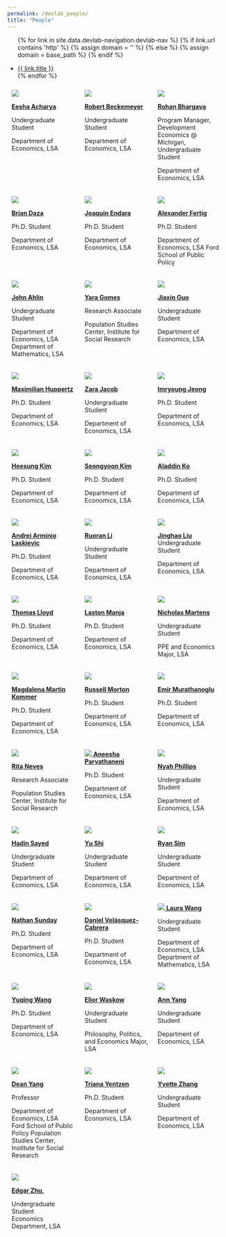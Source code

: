 ```yaml
---
permalink: /devlab_people/
title: "People"
---
```


<style>
 .row {
     display: flex;
     flex-wrap: wrap;
 }

 .col-md-4 {
     flex: 1;
     padding: 10px;
     box-sizing: border-box;
     /* border: 1px solid #ccc; */
 }

 @media (max-width: 768px) {
     .col-md-4 {
         flex: 0 0 100%;
     }
 }
 </style>
<!-- =============================Dev Lab header Below========================== -->

<div class="masthead">
  <div class="masthead__inner-wrap">
    <div class="masthead__menu">
      <nav id="" class="greedy-nav">
        <!-- <button><div class="navicon"></div></button> -->
        <ul class="visible-links">
                
{% for link in site.data.devlab-navigation.devlab-nav %}
            {% if link.url contains 'http' %}
              {% assign domain = '' %}
              {% else %}
              {% assign domain = base_path %}
            {% endif %}
            <li class="masthead__menu-item"><a href="{{ domain }}{{ link.url }}">{{ link.title }}</a></li>
          {% endfor %}
        </ul>
        <ul class="hidden-links hidden"></ul>
      </nav>
    </div>
  </div>
</div>

<!-- =============================Dev Lab Content Below========================== -->
<!-- /////////////////////////row 1 -->
<div class="row">
<div class="col-md-4">
<a href="#">
<img src='https://devecon.umich.edu/wp-content/uploads/2023/11/EeshaDevEcon-scaled-e1700603047263.jpg'>

<strong> Eesha Acharya</strong><br>
</a>

Undergraduate Student<br>

Department of Economics, LSA

</div>
<div class="col-md-4">
<a href="#">
<img src='https://devecon.umich.edu/wp-content/uploads/2023/05/RobertBeckemeyerDevEcon-e1683910845272.jpg'>

<strong> Robert Beckemeyer </strong><br>
</a>

Undergraduate Student<br>

Department of Economics, LSA

</div>

<div class="col-md-4">
<a href="#">
<img src='https://devecon.umich.edu/wp-content/uploads/2022/07/RohanDevEconPic-scaled-e1659123003737.jpg'>

<strong> Rohan Bhargava</strong><br>
</a>

Program Manager, Development Economics @ Michigan, Undergraduate Student<br>

Department of Economics, LSA

</div>

</div>

<!-- /////////////////////////row 2 -->

<div class="row">
<div class="col-md-4">
<a href="#">
<img src='https://devecon.umich.edu/wp-content/uploads/2023/02/briandaza-scaled-e1677185278604.jpg'>

<strong> Brian Daza</strong><br>
</a>

Ph.D. Student<br>

Department of Economics, LSA

</div>
<div class="col-md-4">
<a href="#">
<img src='https://devecon.umich.edu/wp-content/uploads/2023/01/JoaquinEndara-2-scaled-e1674531855820.jpg'>

<strong> Joaquin Endara</strong><br>
</a>

Ph.D. Student<br>

Department of Economics, LSA

</div>

<div class="col-md-4">
<a href="https://alexanderfertig.com/">
<img src='https://devecon.umich.edu/wp-content/uploads/2021/09/Alexander-Fertig_Headshot_old-e1631110128981.jpg'>

<strong> Alexander Fertig</strong><br>
</a>

Ph.D. Student<br>

Department of Economics, LSA
Ford School of Public Policy

</div>

</div>
<!-- /////////////////////////row 3 -->
<div class="row">
<div class="col-md-4">
<a href="#">
<img src='https://devecon.umich.edu/wp-content/uploads/2024/03/JohnAhlinDevEcon-e1710788431686.jpg'>

<strong> John Ahlin</strong><br>
</a>

Undergraduate Student<br>

Department of Economics, LSA
Department of Mathematics, LSA

</div>
<div class="col-md-4">
<a href="#">
<img src='https://devecon.umich.edu/wp-content/uploads/2023/11/YaraGomesDevEcon-e1700210110130.jpg'>

<strong>Yara Gomes </strong><br>
</a>

Research Associate

Population Studies Center, Institute for Social Research

</div>

<div class="col-md-4">
<a href="#">
<img src='https://devecon.umich.edu/wp-content/uploads/2023/11/Jiaxin-GuoDevEcon-e1700208477572.jpg'>

<strong>Jiaxin Guo</strong><br>
</a>

Undergraduate Student<br>

Department of Economics, LSA

</div>

</div>

<!-- /////////////////////////row 4 -->

<div class="row">
<div class="col-md-4">
<a href="https://maxhuppertz.github.io/">
<img src='https://devecon.umich.edu/wp-content/uploads/2021/09/Huppertz.png'>

<strong> Maximilian Huppertz</strong><br>
</a>

Ph.D. Student<br>

Department of Economics, LSA

</div>
<div class="col-md-4">
<a href="#">
<img src='https://devecon.umich.edu/wp-content/uploads/2024/02/ZaraDevEcon-scaled-e1708381090386.jpg'>

<strong> Zara Jacob</strong><br>
</a>

Undergraduate Student<br>

Department of Economics, LSA

</div>

<div class="col-md-4">
<a href="https://sites.google.com/view/imryoung/home">
<img src='https://devecon.umich.edu/wp-content/uploads/2023/02/ImryoungDevEcon-e1677183661437.jpg'>

<strong> Imryoung Jeong</strong><br>
</a>

Ph.D. Student<br>

Department of Economics, LSA

</div>

</div>

<!-- ////////////////////// -->
<!-- ////////////////////// -->
<!-- ////////////////////// -->

<!-- /////////////////////////row 5 -->
<div class="row">
<div class="col-md-4">
<a href="#">
<img src='https://devecon.umich.edu/wp-content/uploads/2022/07/HeesungKim-e1658124620972.jpg'>

<strong>Heesung Kim</strong><br>
</a>

Ph.D. Student<br>

Department of Economics, LSA

</div>
<div class="col-md-4">
<a href="#">
<img src='https://devecon.umich.edu/wp-content/uploads/2023/02/SeongyoonKimDevEcon-e1677184852160.jpg'>

<strong> Seongyoon Kim</strong><br>
</a>

Ph.D. Student<br>

Department of Economics, LSA

</div>

<div class="col-md-4">
<a href="#">
<img src='https://devecon.umich.edu/wp-content/uploads/2023/05/Screen-Shot-2023-05-12-at-7.03.45-PM-e1683936698830.png'>

<strong>Aladdin Ko</strong><br>
</a>

Ph.D. Student<br>

Department of Economics, LSA

</div>

</div>

<!-- /////////////////////////row 6 -->

<div class="row">
<div class="col-md-4">
<a href="https://alaskievic.github.io/">
<img src='https://devecon.umich.edu/wp-content/uploads/2023/01/AndreiDevEcon-e1674835356911.jpg'>

<strong>Andrei Arminio Laskievic</strong><br>
</a>

Ph.D. Student<br>

Department of Economics, LSA

</div>
<div class="col-md-4">
<a href="#">
<img src='https://devecon.umich.edu/wp-content/uploads/2023/05/RuroranLiDevLab-e1683172076641.jpeg'>

<strong>Ruoran Li</strong><br>
</a>

Undergraduate Student<br>

Department of Economics, LSA

</div>

<div class="col-md-4">
<a href="#">
<img src='https://devecon.umich.edu/wp-content/uploads/2023/05/JinghaoLiuDevEcon-e1683911309229.jpg'>

<strong>Jinghao Liu</strong><br>
</a>
Undergraduate Student<br>

Department of Economics, LSA

</div>

</div>
<!-- /////////////////////////row 7 -->
<div class="row">
<div class="col-md-4">
<a href="#">
<img src='https://devecon.umich.edu/wp-content/uploads/2023/01/ThomasLloydDevEcon-scaled-e1674835787136.jpg'>

<strong>Thomas Lloyd</strong><br>
</a>

Ph.D. Student<br>

Department of Economics, LSA

</div>
<div class="col-md-4">
<a href="https://laston-manja.github.io/">
<img src='https://devecon.umich.edu/wp-content/uploads/2023/05/LastonManjaDevEcon-scaled-e1683938798775.jpg'>

<strong>Laston Manja </strong><br>
</a>

Ph.D. Student<br>

Department of Economics, LSA

</div>

<div class="col-md-4">
<a href="https://www.linkedin.com/in/nicholas-l-martens">
<img src='https://devecon.umich.edu/wp-content/uploads/2023/01/NickMartensDevEcon-e1674836569380.jpg'>

<strong>Nicholas Martens</strong><br>
</a>

Undergraduate Student<br>

PPE and Economics Major, LSA

</div>

</div>

<!-- /////////////////////////row 8 -->

<div class="row">
<div class="col-md-4">
<a href="#">
<img src='https://devecon.umich.edu/wp-content/uploads/2023/01/MARTIN.Magdalena_2022-headshot-2-e1675062347957.jpg'>

<strong>Magdalena Martin Kommer</strong><br>
</a>

Ph.D. Student<br>

Department of Economics, LSA

</div>
<div class="col-md-4">
<a href="https://sites.lsa.umich.edu/rpmorton/">
<img src='https://devecon.umich.edu/wp-content/uploads/2021/09/Russell-Morton-e1631037256887.jpg'>

<strong>Russell Morton</strong><br>
</a>

Ph.D. Student<br>

Department of Economics, LSA

</div>

<div class="col-md-4">
<a href="https://lsa.umich.edu/econ/people/phd-student<br>s/emir-murathanoglu.html">
<img src='https://devecon.umich.edu/wp-content/uploads/2022/02/Emir-Murathanoglu-e1644421354164.jpeg'>

<strong>Emir Murathanoglu</strong><br>
</a>

Ph.D. Student<br>

Department of Economics, LSA

</div>

</div>

<!-- ////////////////////// -->
<!-- ////////////////////// -->
<!-- ////////////////////// -->

<!-- /////////////////////////row 9 -->
<div class="row">
<div class="col-md-4">
<a href="#">
<img src='https://devecon.umich.edu/wp-content/uploads/2022/07/RitaNeves-e1658300099108.jpeg'>

<strong>Rita Neves</strong><br>
</a>

Research Associate

Population Studies Center, Institute for Social Research

</div>
<div class="col-md-4">
<a href="#">
<img src='https://devecon.umich.edu/wp-content/uploads/2023/02/AneeshaDevEcon-e1677182168478.jpeg'>

<strong>
Aneesha Parvathaneni</strong><br>
</a>

Ph.D. Student<br>

Department of Economics, LSA

</div>

<div class="col-md-4">
<a href="#">
<img src='https://devecon.umich.edu/wp-content/uploads/2023/05/NyahPDevEcon-e1683911613701.jpg'>

<strong>Nyah Phillips</strong><br>
</a>

Undergraduate Student<br>

Department of Economics, LSA

</div>

</div>

<!-- /////////////////////////row 10 -->

<div class="row">
<div class="col-md-4">
<a href="#">
<img src='https://devecon.umich.edu/wp-content/uploads/2023/01/HadinSayedDevEcon-e1674931048814.png'>

<strong>Hadin Sayed</strong><br>
</a>

Undergraduate Student<br>

Department of Economics, LSA

</div>
<div class="col-md-4">
<a href="#">
<img src='https://devecon.umich.edu/wp-content/uploads/2023/01/YuShiDevEcon-scaled-e1674932042501.jpg'>

<strong>Yu Shi</strong><br>
</a>

Undergraduate Student<br>

Department of Economics, LSA

</div>

<div class="col-md-4">
<a href="#">
<img src='https://devecon.umich.edu/wp-content/uploads/2023/11/Ryan-SimDevEcon-e1700209790677.png'>

<strong>Ryan Sim</strong><br>
</a>

Undergraduate Student<br>

Department of Economics, LSA

</div>

</div>
<!-- /////////////////////////row 11 -->
<div class="row">
<div class="col-md-4">
<a href="#">
<img src='https://devecon.umich.edu/wp-content/uploads/2023/05/NathanSundayDevLabPic2-scaled-e1683172498191.jpg'>

<strong>Nathan Sunday</strong><br>
</a>

Ph.D. Student<br>

Department of Economics, LSA

</div>
<div class="col-md-4">
<a href="https://dvelasquezc.github.io/">
<img src='https://devecon.umich.edu/wp-content/uploads/2021/09/Daniel_Vasquez-2-e1632778136973.jpeg'>

<strong>Daniel Velásquez-Cabrera</strong><br>
</a>

Ph.D. Student<br>

Department of Economics, LSA

</div>

<div class="col-md-4">
<a href="#">
<img src='https://devecon.umich.edu/wp-content/uploads/2023/11/LauraWangDevEcon-scaled-e1700209188122.jpg'>

<strong>
Laura Wang</strong><br>
</a>

Undergraduate Student<br>

Department of Economics, LSA
Department of Mathematics, LSA

</div>

</div>

<!-- /////////////////////////row 12 -->

<div class="row">
<div class="col-md-4">
<a href="#">
<img src='https://devecon.umich.edu/wp-content/uploads/2022/07/YuqingWang-e1658113812764.jpg'>

<strong>Yuqing Wang</strong><br>
</a>

Ph.D. Student<br>

Department of Economics, LSA

</div>
<div class="col-md-4">
<a href="#">
<img src='https://devecon.umich.edu/wp-content/uploads/2022/07/EliorWaskow-scaled-e1658125960823.jpg'>

<strong>Elior Waskow</strong><br>
</a>

Undergraduate Student<br>

Philosophy, Politics, and Economics Major, LSA

</div>

<div class="col-md-4">
<a href="#">
<img src='https://devecon.umich.edu/wp-content/uploads/2023/11/Ann-PhotoDevEcon-e1700208769929.jpg'>

<strong>Ann Yang</strong><br>
</a>

Undergraduate Student<br>

Department of Economics, LSA

</div>

</div>

<!-- /////////////////////////row 13 -->

<div class="row">
<div class="col-md-4">
<a href="/deanyang/">
<img src='https://devecon.umich.edu/wp-content/uploads/2021/08/dean-yang-e1629830010249.jpg'>

<strong>Dean Yang</strong><br>
</a>

Professor

Department of Economics, LSA<br>
Ford School of Public Policy
Population Studies Center, Institute for Social Research

</div>
<div class="col-md-4">
<a href="http://tyentzen.com/">
<img src='https://devecon.umich.edu/wp-content/uploads/2022/09/TrianaYentzen-scaled-e1663537416574.jpg'>

<strong>Triana Yentzen</strong><br>
</a>

Ph.D. Student<br>

Department of Economics, LSA

</div>

<div class="col-md-4">
<a href="#">
<img src='https://devecon.umich.edu/wp-content/uploads/2023/05/YvetteZDevLab-e1683171618872.jpg'>

<strong>Yvette Zhang</strong><br>
</a>

Undergraduate Student<br>

Department of Economics, LSA

</div>

</div>

<!-- /////////////////////////row 14 -->

<div class="row">
<div class="col-md-4">
<a href="#">
<img  src='/deanyang/files/profiles/Edgar Zhu.JPG'>

<strong>Edgar Zhu,</strong><br>
</a>

Undergraduate Student<br>
 Economics Department, LSA

</div>
<div class="col-md-4">
</div>
<div class="col-md-4">
</div>
</div>
